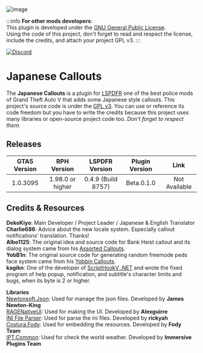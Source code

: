 ![image](/Logo.png)

:::info
**For other mods developers**:<br/>
This plugin is developed under the [GNU General Public License](https://github.com/DekoKiyo/JapaneseCallouts?tab=GPL-3.0-1-ov-file).<br/>
Using the code of this project, don't forget to read and respect the license, include the credits, and attach your project GPL v3.
:::

[![Discord](/Discord.png)](https://discord.gg/uTVnVjqQWA)

# Japanese Callouts

The **Japanese Callouts** is a plugin for [LSPDFR](https://www.lcpdfr.com/lspdfr) one of the best police mods of Grand Theft Auto V that adds some Japanese style callouts. This project's source code is under the [GPL v3](https://github.com/DekoKiyo/JapaneseCallouts?tab=GPL-3.0-1-ov-file). You can use or reference its code freedom but you have to write the credits because this project uses many libraries or open-source project code too. _Don't forget to respect them._

## Releases

|               GTA5 Version               |                    RPH Version                   |                             LSPDFR Version                            |                       Plugin Version                       |      Link     |
| :--------------------------------------: | :----------------------------------------------: | :-------------------------------------------------------------------: | :--------------------------------------------------------: | :-----------: |
| 1.0.3095 | 1.98.0 or higher | 0.4.9 (Build 8757) | Beta.0.1.0 | Not Available |

## Credits & Resources

**DekoKiyo**: Main Developer / Project Leader / Japanese & English Translator<br/>
**Charlie686**: Advice about the new locale system. Especially callout notifications' translation. Thanks!<br/>
**Albo1125**: The original idea and source code for Bank Heist callout and its dialog system came from his [Assorted Callouts](https://github.com/Albo1125/Assorted-Callouts).<br/>
**YobB1n**: The original source code for generating random freemode peds face system came from his [Yobbin Callouts](https://github.com/YobB1n/YobbinCallouts).<br/>
**kagikn**: One of the developer of [ScriptHookV .NET](https://github.com/scripthookvdotnet/scripthookvdotnet) and wrote the fixed program of help popup, notification, and subtitle's character limits and bugs, when its byte is 2 or higher.<br/>

**Libraries**<br/>
[Newtonsoft.Json](https://www.newtonsoft.com/json): Used for manage the json files. Developed by **James Newton-King**<br/>
[RAGENativeUI](https://github.com/Alexguirre/RAGENativeUI): Used for making the UI. Developed by **Alexguirre**<br/>
[INI File Parser](https://github.com/rickyah/ini-parser): Used for parse the ini files. Developed by **rickyah**<br/>
[Costura.Fody](https://github.com/Fody/Costura): Used for embedding the resources. Developed by **Fody Team**<br/>
[IPT.Common](https://github.com/Immersive-Plugins-Team/IPT.Common): Used for check the world weather. Developed by **Immersive Plugins Team**
